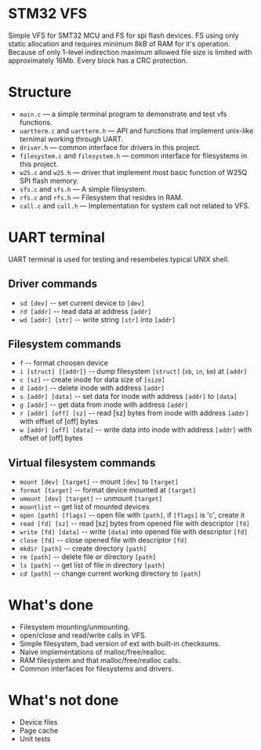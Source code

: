 STM32 VFS
===========

Simple VFS for SMT32 MCU and FS for spi flash devices. FS using only
static allocation and requires minimum 8kB of RAM for it's operation.
Because of only 1-level indirection maximum allowed file size is limited
with approximately 16Mb. Every block has a CRC protection.

Structure
=========

 * `main.c` &mdash; a simple terminal program to demonstrate and test
vfs functions.
 * `uartterm.c` and `uartterm.h` &mdash; API and functions that
implement unix-like ternimal working through UART.
 * `driver.h` &mdash; common interface for drivers in this project.
 * `filesystem.c` and `filesystem.h` &mdash; common interface for
filesystems in this project.
 * `w25.c` and `w25.h` &mdash; driver that implement most basic function
of W25Q SPI flash memory.
 * `sfs.c` and `sfs.h` &mdash; A simple filesystem.
 * `rfs.c` and `rfs.h` &mdash; Filesystem that resides in RAM.
 * `call.c` and `call.h` &mdash; Implementation for system call not
related to VFS.

UART terminal
=============

UART terminal is used for testing and resembeles typical UNIX shell.

Driver commands
-------------------
 * `sd [dev]` -- set current device to `[dev]`
 * `rd [addr]` -- read data at address `[addr]`
 * `wd [addr] [str]` -- write string `[str]` into `[addr]`

Filesystem commands
-------------------
 * `f` -- format choosen device           
 * `i [struct] {[addr]}` -- dump filesystem `[struct]` (`sb`, `in`, `bm`) at `[addr]`
 * `c [sz]` -- create inode for data size of `[size]`
 * `d [addr]` -- delete inode with address `[addr]`
 * `s [addr] [data]` -- set data for inode with address `[addr]` to `[data]`
 * `g [addr]` -- get data from inode with address `[addr]`
 * `r [addr] [off] [sz]` -- read [sz] bytes from inode with address `[addr]` with offset of [off] bytes
 * `w [addr] [off] [data]` -- write data into inode with address `[addr]` with offset of [off] bytes

Virtual filesystem commands
---------------------------
 * `mount [dev] [target]` -- mount `[dev]` to `[target]`    
 * `format [target]` -- format device mounted at `[target]`
 * `umount [dev] [target]` -- unmount `[target]`
 * `mountlist` -- get list of mounted devices     
 * `open [path] [flags]` -- open file with `[path]`, if `[flags]` is 'c', create it
 * `read [fd] [sz]` -- read [sz] bytes from opened file with descriptor `[fd]`
 * `write [fd] [data]` -- write `[data]` into opened file with descriptor `[fd]`
 * `close [fd]` -- close opened file with descriptor `[fd]`
 * `mkdir [path]` -- create directory `[path]`
 * `rm [path]` -- delete file or directory `[path]`
 * `ls [path]` -- get list of file in directory `[path]`
 * `cd [path]` -- change current working directory to `[path]`

What's done
===========
 * Filesystem mounting/unmounting.
 * open/close and read/write calls in VFS.
 * Simple filesystem, bad version of ext with built-in checksums.
 * Naive implementations of malloc/free/realloc.
 * RAM filesystem and that malloc/free/realloc calls.
 * Common interfaces for filesystems and drivers.


What's not done
==============
 * Device files
 * Page cache
 * Unit tests
